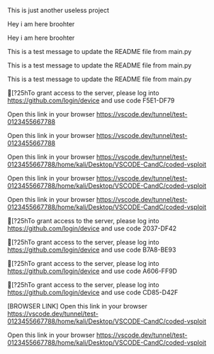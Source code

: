 This is just another useless project

Hey i am here broohter

Hey i am here broohter

This is a test message to update the README file from main.py

This is a test message to update the README file from main.py

This is a test message to update the README file from main.py

[?25hTo grant access to the server, please log into https://github.com/login/device and use code F5E1-DF79

Open this link in your browser https://vscode.dev/tunnel/test-0123455667788

Open this link in your browser https://vscode.dev/tunnel/test-0123455667788

Open this link in your browser https://vscode.dev/tunnel/test-0123455667788/home/kali/Desktop/VSCODE-CandC/coded-vsploit

Open this link in your browser https://vscode.dev/tunnel/test-0123455667788/home/kali/Desktop/VSCODE-CandC/coded-vsploit

Open this link in your browser https://vscode.dev/tunnel/test-0123455667788/home/kali/Desktop/VSCODE-CandC/coded-vsploit

[?25hTo grant access to the server, please log into https://github.com/login/device and use code 2037-DF42

[?25hTo grant access to the server, please log into https://github.com/login/device and use code B7A8-BE93

[?25hTo grant access to the server, please log into https://github.com/login/device and use code A606-FF9D

[?25hTo grant access to the server, please log into https://github.com/login/device and use code CD85-D42F

[BROWSER LINK] Open this link in your browser https://vscode.dev/tunnel/test-0123455667788/home/kali/Desktop/VSCODE-CandC/coded-vsploit

Open this link in your browser https://vscode.dev/tunnel/test-0123455667788/home/kali/Desktop/VSCODE-CandC/coded-vsploit
